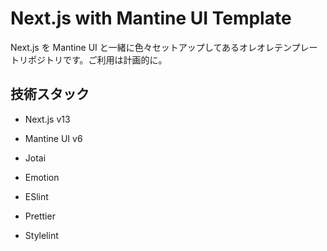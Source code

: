 # Next.js with Mantine UI Template

Next.js を Mantine UI と一緒に色々セットアップしてあるオレオレテンプレートリポジトリです。ご利用は計画的に。

## 技術スタック

- Next.js v13
- Mantine UI v6
- Jotai
- Emotion

- ESlint
- Prettier
- Stylelint
